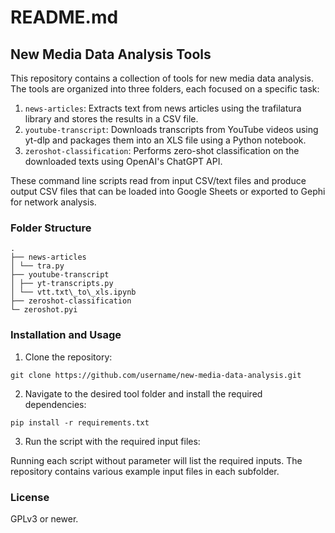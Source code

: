 # README.md

## New Media Data Analysis Tools

This repository contains a collection of tools for new media data analysis. The tools are organized into three folders, each focused on a specific task:

1. `news-articles`: Extracts text from news articles using the trafilatura library and stores the results in a CSV file.
2. `youtube-transcript`: Downloads transcripts from YouTube videos using yt-dlp and packages them into an XLS file using a Python notebook.
3. `zeroshot-classification`: Performs zero-shot classification on the downloaded texts using OpenAI's ChatGPT API.

These command line scripts read from input CSV/text files and produce output CSV files that can be loaded into Google Sheets or exported to Gephi for network analysis.

### Folder Structure
```
.
├── news-articles
│ └── tra.py
├── youtube-transcript
│ ├── yt-transcripts.py
│ └── vtt.txt\_to\_xls.ipynb
├── zeroshot-classification
└─ zeroshot.pyi
```

### Installation and Usage

1. Clone the repository:

`git clone https://github.com/username/new-media-data-analysis.git`

2. Navigate to the desired tool folder and install the required dependencies:

`pip install -r requirements.txt`


3. Run the script with the required input files:

Running each script without parameter will list the required inputs. The repository contains various example input files in each subfolder.

### License

GPLv3 or newer.
